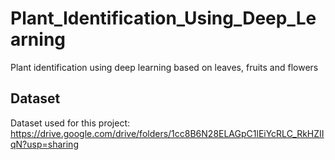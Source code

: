 # Plant_Identification_Using_Deep_Learning
Plant identification using deep learning based on leaves, fruits and flowers


## Dataset
 Dataset used for this project: https://drive.google.com/drive/folders/1cc8B6N28ELAGpC1lEiYcRLC_RkHZIIqN?usp=sharing